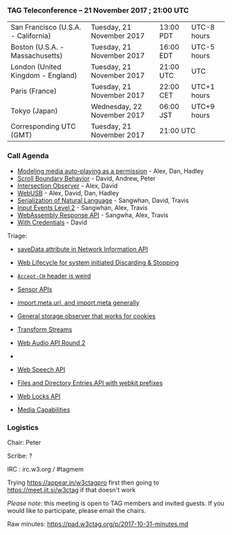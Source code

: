 ### TAG Teleconference – 21 November 2017 ; 21:00 UTC

<table>
<tr><td> San Francisco (U.S.A. - California) <td> Tuesday, 21 November 2017 <td> 13:00 PDT <td> UTC-8 hours
<tr><td> Boston (U.S.A. - Massachusetts) <td> Tuesday, 21 November 2017 <td> 16:00 EDT <td> UTC-5 hours
<tr><td> London (United Kingdom - England) <td> Tuesday, 21 November 2017 <td> 21:00 UTC <td> UTC
<tr><td> Paris (France) <td> Tuesday, 21 November 2017 <td> 22:00 CET <td> UTC+1 hours
<tr><td> Tokyo (Japan) <td> Wednesday, 22 November 2017 <td> 06:00 JST <td> UTC+9 hours
<tr><td> Corresponding UTC (GMT) <td> Tuesday, 21 November 2017 <td colspan=2> 21:00 UTC
</table>

### Call Agenda

* [Modeling media auto-playing as a permission](https://github.com/w3ctag/design-reviews/issues/203) - Alex, Dan, Hadley
* [Scroll Boundary Behavior](https://github.com/w3ctag/design-reviews/issues/193) - David, Andrew, Peter
* [Intersection Observer](https://github.com/w3ctag/design-reviews/issues/197) - Alex, David
* [WebUSB](https://github.com/w3ctag/design-reviews/issues/108) - Alex, David, Dan, Hadley
* [Serialization of Natural Language](https://github.com/w3ctag/design-reviews/issues/178) - Sangwhan, David, Travis
* [Input Events Level 2](https://github.com/w3ctag/design-reviews/issues/173) - Sangwhan, Alex, Travis
* [WebAssembly Response API](https://github.com/w3ctag/design-reviews/issues/167) - Sangwha, Alex, Travis
* [With Credentials](https://github.com/w3ctag/design-reviews/issues/76) - David

Triage:
* [saveData attribute in Network Information API](https://github.com/w3ctag/design-reviews/issues/204)
* [Web Lifecycle for system initiated Discarding & Stopping ](https://github.com/w3ctag/design-reviews/issues/205)
* [`Accept-CH` header is weird](https://github.com/w3ctag/design-reviews/issues/206)
* [Sensor APIs ](https://github.com/w3ctag/design-reviews/issues/207)
* [import.meta.url, and import.meta generally ](https://github.com/w3ctag/design-reviews/issues/208)

* [General storage observer that works for cookies](https://github.com/w3ctag/design-reviews/issues/210) 
* [Transform Streams](https://github.com/w3ctag/design-reviews/issues/211) 
* [Web Audio API Round 2](https://github.com/w3ctag/design-reviews/issues/212) 
* [<link rel="modulepreload">](https://github.com/w3ctag/design-reviews/issues/213) 
* [Web Speech API](https://github.com/w3ctag/design-reviews/issues/214) 
* [Files and Directory Entries API with webkit prefixes](https://github.com/w3ctag/design-reviews/issues/215) 
* [Web Locks API](https://github.com/w3ctag/design-reviews/issues/217) 
* [Media Capabilities](https://github.com/w3ctag/design-reviews/issues/218) 

### Logistics

Chair: Peter

Scribe: ?

IRC : irc.w3.org / #tagmem

Trying https://appear.in/w3ctagpro first then going to https://meet.jit.si/w3ctag if that doesn't work

*Please note*: this meeting is open to TAG members and invited guests. If you would like to participate, please email the chairs.

Raw minutes: https://pad.w3ctag.org/p/2017-10-31-minutes.md
